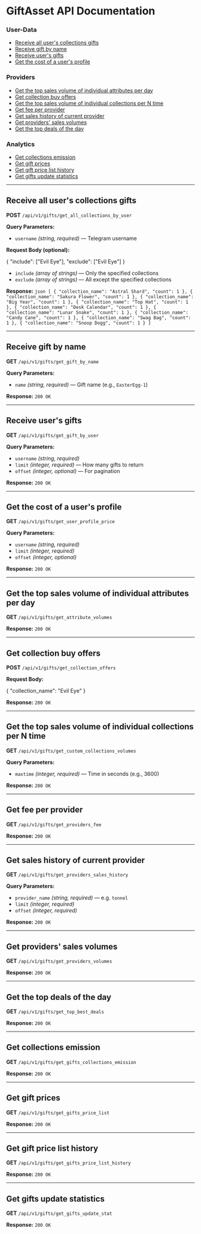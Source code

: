 # GiftAsset API Documentation

### User-Data

- [Receive all user's collections gifts](#receive-all-users-collections-gifts)
- [Receive gift by name](#receive-gift-by-name)
- [Receive user's gifts](#receive-users-gifts)
- [Get the cost of a user's profile](#get-the-cost-of-a-users-profile)

### Providers

- [Get the top sales volume of individual attributes per day](#get-the-top-sales-volume-of-individual-attributes-per-day)
- [Get collection buy offers](#get-collection-buy-offers)
- [Get the top sales volume of individual collections per N time](#get-the-top-sales-volume-of-individual-collections-per-n-time)
- [Get fee per provider](#get-fee-per-provider)
- [Get sales history of current provider](#get-sales-history-of-current-provider)
- [Get providers' sales volumes](#get-providers-sales-volumes)
- [Get the top deals of the day](#get-the-top-deals-of-the-day)

### Analytics

- [Get collections emission](#get-collections-emission)
- [Get gift prices](#get-gift-prices)
- [Get gift price list history](#get-gift-price-list-history)
- [Get gifts update statistics](#get-gifts-update-statistics)

---

## Receive all user's collections gifts

**POST** `/api/v1/gifts/get_all_collections_by_user`

**Query Parameters:**

- `username` *(string, required)* — Telegram username

**Request Body (optional):**

{
  "include": ["Evil Eye"],
  "exclude": ["Evil Eye"]
}

- `include` *(array of strings)* — Only the specified collections  
- `exclude` *(array of strings)* — All except the specified collections  

**Response:**
``json
[
  {
    "collection_name": "Astral Shard",
    "count": 1
  },
  {
    "collection_name": "Sakura Flower",
    "count": 1
  },
  {
    "collection_name": "Big Year",
    "count": 1
  },
  {
    "collection_name": "Top Hat",
    "count": 1
  },
  {
    "collection_name": "Desk Calendar",
    "count": 1
  },
  {
    "collection_name": "Lunar Snake",
    "count": 1
  },
  {
    "collection_name": "Candy Cane",
    "count": 1
  },
  {
    "collection_name": "Swag Bag",
    "count": 1
  },
  {
    "collection_name": "Snoop Dogg",
    "count": 1
  }
]
``

---

## Receive gift by name

**GET** `/api/v1/gifts/get_gift_by_name`

**Query Parameters:**

- `name` *(string, required)* — Gift name (e.g., `EasterEgg-1`)

**Response:** `200 OK`

---

## Receive user's gifts

**GET** `/api/v1/gifts/get_gift_by_user`

**Query Parameters:**

- `username` *(string, required)*
- `limit` *(integer, required)* — How many gifts to return  
- `offset` *(integer, optional)* — For pagination

**Response:** `200 OK`

---

## Get the cost of a user's profile

**GET** `/api/v1/gifts/get_user_profile_price`

**Query Parameters:**

- `username` *(string, required)*  
- `limit` *(integer, required)*  
- `offset` *(integer, optional)*  

**Response:** `200 OK`

---

## Get the top sales volume of individual attributes per day

**GET** `/api/v1/gifts/get_attribute_volumes`

**Response:** `200 OK`

---

## Get collection buy offers

**POST** `/api/v1/gifts/get_collection_offers`

**Request Body:**

{
  "collection_name": "Evil Eye"
}

**Response:** `200 OK`

---

## Get the top sales volume of individual collections per N time

**GET** `/api/v1/gifts/get_custom_collections_volumes`

**Query Parameters:**

- `maxtime` *(integer, required)* — Time in seconds (e.g., 3600)

**Response:** `200 OK`

---

## Get fee per provider

**GET** `/api/v1/gifts/get_providers_fee`

**Response:** `200 OK`

---

## Get sales history of current provider

**GET** `/api/v1/gifts/get_providers_sales_history`

**Query Parameters:**

- `provider_name` *(string, required)* — e.g. `tonnel`  
- `limit` *(integer, required)*  
- `offset` *(integer, required)*  

**Response:** `200 OK`

---

## Get providers' sales volumes

**GET** `/api/v1/gifts/get_providers_volumes`

**Response:** `200 OK`

---

## Get the top deals of the day

**GET** `/api/v1/gifts/get_top_best_deals`

**Response:** `200 OK`

---

## Get collections emission

**GET** `/api/v1/gifts/get_gifts_collections_emission`

**Response:** `200 OK`

---

## Get gift prices

**GET** `/api/v1/gifts/get_gifts_price_list`

**Response:** `200 OK`

---

## Get gift price list history

**GET** `/api/v1/gifts/get_gifts_price_list_history`

**Response:** `200 OK`

---

## Get gifts update statistics

**GET** `/api/v1/gifts/get_gifts_update_stat`

**Response:** `200 OK`
